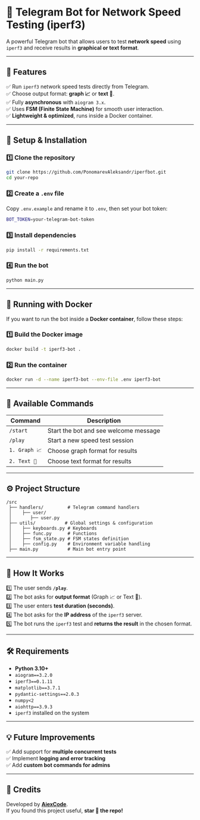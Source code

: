 # 📡 Telegram Bot for Network Speed Testing (iperf3)

A powerful Telegram bot that allows users to test **network speed** using `iperf3` and receive results in **graphical or text format**.

---

## 📌 Features
✅ Run `iperf3` network speed tests directly from Telegram.  
✅ Choose output format: **graph 📈** or **text 📃**.  
✅ Fully **asynchronous** with `aiogram 3.x`.  
✅ Uses **FSM (Finite State Machine)** for smooth user interaction.  
✅ **Lightweight & optimized**, runs inside a Docker container.  

---

## 🚀 Setup & Installation

### 1️⃣ Clone the repository
```sh
git clone https://github.com/PonomarevAleksandr/iperfbot.git
cd your-repo
```

### 2️⃣ Create a `.env` file
Copy `.env.example` and rename it to `.env`, then set your bot token:
```sh
BOT_TOKEN=your-telegram-bot-token
```

### 3️⃣ Install dependencies
```sh
pip install -r requirements.txt
```

### 4️⃣ Run the bot
```sh
python main.py
```

---

## 🐳 Running with Docker
If you want to run the bot inside a **Docker container**, follow these steps:

### 1️⃣ Build the Docker image
```sh
docker build -t iperf3-bot .
```

### 2️⃣ Run the container
```sh
docker run -d --name iperf3-bot --env-file .env iperf3-bot
```

---

## 📜 Available Commands
| Command  | Description |
|----------|------------|
| `/start` | Start the bot and see welcome message |
| `/play`  | Start a new speed test session |
| `1. Graph 📈` | Choose graph format for results |
| `2. Text 📃`  | Choose text format for results |

---

## ⚙️ Project Structure
```
/src
 ├── handlers/         # Telegram command handlers
 │    ├── user/
 │       ├── user.py
 ├── utils/           # Global settings & configuration
 │    ├── keyboards.py # Keyboards
 │    ├── func.py      # Functions
 │    ├── fsm_state.py # FSM states definition
 │    ├── config.py    # Environment variable handling
 ├── main.py           # Main bot entry point
```

---

## 📡 How It Works
1️⃣ The user sends **`/play`**.  
2️⃣ The bot asks for **output format** (Graph 📈 or Text 📃).  
3️⃣ The user enters **test duration (seconds)**.  
4️⃣ The bot asks for the **IP address** of the `iperf3` server.  
5️⃣ The bot runs the `iperf3` test and **returns the result** in the chosen format.  

---

## 🛠 Requirements
- **Python 3.10+**
- `aiogram==3.2.0`
- `iperf3==0.1.11`
- `matplotlib==3.7.1`
- `pydantic-settings==2.0.3`
- `numpy<2`
- `aiohttp==3.9.3`
- `iperf3` installed on the system  

---

## 💡 Future Improvements
✅ Add support for **multiple concurrent tests**  
✅ Implement **logging and error tracking**  
✅ Add **custom bot commands for admins**  

---

## 💖 Credits
Developed by **[AiexCode](https://github.com/PonomarevAleksandr)**.  
If you found this project useful, **star 🌟 the repo!**  
